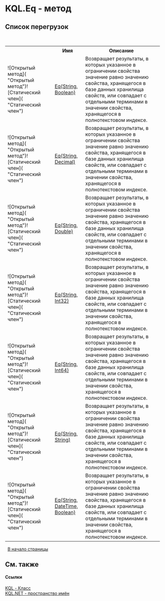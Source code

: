 # KQL.Eq - метод
 


## Список&nbsp;перегрузок
&nbsp;<table><tr><th></th><th>Имя</th><th>Описание</th></tr><tr><td>![Открытый метод]( "Открытый метод")![Статический член]( "Статический член")</td><td><a href="33182630">Eq(String, Boolean)</a></td><td>
Возвращает результаты, в которых указанное в ограничении свойства значение равно значению свойства, хранящегося в базе данных хранилища свойств, или совпадает с отдельными терминами в значении свойства, хранящегося в полнотекстовом индексе.</td></tr><tr><td>![Открытый метод]( "Открытый метод")![Статический член]( "Статический член")</td><td><a href="F0E4E801">Eq(String, Decimal)</a></td><td>
Возвращает результаты, в которых указанное в ограничении свойства значение равно значению свойства, хранящегося в базе данных хранилища свойств, или совпадает с отдельными терминами в значении свойства, хранящегося в полнотекстовом индексе.</td></tr><tr><td>![Открытый метод]( "Открытый метод")![Статический член]( "Статический член")</td><td><a href="F0E3E801">Eq(String, Double)</a></td><td>
Возвращает результаты, в которых указанное в ограничении свойства значение равно значению свойства, хранящегося в базе данных хранилища свойств, или совпадает с отдельными терминами в значении свойства, хранящегося в полнотекстовом индексе.</td></tr><tr><td>![Открытый метод]( "Открытый метод")![Статический член]( "Статический член")</td><td><a href="F0EAE801">Eq(String, Int32)</a></td><td>
Возвращает результаты, в которых указанное в ограничении свойства значение равно значению свойства, хранящегося в базе данных хранилища свойств, или совпадает с отдельными терминами в значении свойства, хранящегося в полнотекстовом индексе.</td></tr><tr><td>![Открытый метод]( "Открытый метод")![Статический член]( "Статический член")</td><td><a href="F0E9E801">Eq(String, Int64)</a></td><td>
Возвращает результаты, в которых указанное в ограничении свойства значение равно значению свойства, хранящегося в базе данных хранилища свойств, или совпадает с отдельными терминами в значении свойства, хранящегося в полнотекстовом индексе.</td></tr><tr><td>![Открытый метод]( "Открытый метод")![Статический член]( "Статический член")</td><td><a href="F0E8E801">Eq(String, String)</a></td><td>
Возвращает результаты, в которых указанное в ограничении свойства значение равно значению свойства, хранящегося в базе данных хранилища свойств, или совпадает с отдельными терминами в значении свойства, хранящегося в полнотекстовом индексе.</td></tr><tr><td>![Открытый метод]( "Открытый метод")![Статический член]( "Статический член")</td><td><a href="F0E5E801">Eq(String, DateTime, Boolean)</a></td><td>
Возвращает результаты, в которых указанное в ограничении свойства значение равно значению свойства, хранящегося в базе данных хранилища свойств, или совпадает с отдельными терминами в значении свойства, хранящегося в полнотекстовом индексе.</td></tr></table>&nbsp;
<a href="#kql.eq---метод">В начало страницы</a>

## См. также


#### Ссылки
<a href="A04103EA">KQL - Класс</a><br /><a href="3C471DD0">KQL.NET - пространство имён</a><br />